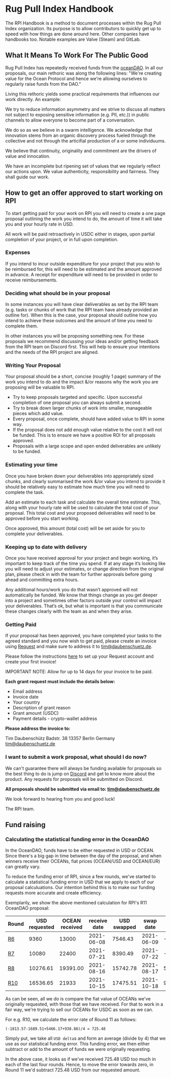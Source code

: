 # Rug Pull Index Handbook

The RPI Handbook is a method to document processes within the Rug Pull Index
organization. Its purpose is to allow contributors to quickly get up to speed
with how things are done around here. Other companies have handbooks too.
Notable examples are Valve (Steam) and GitLab.

## What It Means To Work For The Public Good

Rug Pull Index has repeatedly received funds from the [oceanDAO](https://oceanprotocol.com). In all our proposals, our main rethoric was along the following lines: "We're creating value for the Ocean Protocol and hence we're allowing ourselves to regularly raise funds from the DAO."

Living this rethoric yields some practical requirements that influences our work directly. An example:

We try to reduce information asymmetry and we strive to discuss all matters not subject to exposing sensitive information (e.g. PII, etc.)) in public channels to allow everyone to become part of a conversation.

We do so as we believe in a swarm intelligence. We acknowledge that innovation stems from an organic discovery process fueled through the collective and not through the articifial production of a or some individuums.

We believe that continuity, originality and commitment are the drivers of value and innocation.

We have an incomplete but ripening set of values that we regularly reflect our actions upon. We value authenticity, responsibility and fairness. They shall guide our work. 

## How to get an offer approved to start working on RPI

To start getting paid for your work on RPI you will need to create a one page proposal outlining the work you intend to do, the amount of time it will take you and your hourly rate in USD. 

All work will be paid retroactively in USDC either in stages, upon partial completion of your project, or in full upon completion.

### Expenses

If you intend to incur outside expenditure for your project that you wish to be reimbursed for, this will need to be estimated and the amount approved in advance. A receipt for expenditure will need to be provided in order to receive reimbursements. 

### Deciding what should be in your proposal

In some instances you will have clear deliverables as set by the RPI team (e.g. tasks or chunks of work that the RPI team have already provided an outline for). When this is the case, your proposal should outline how you intend to achieve these outcomes and the amount of time you need to complete them. 

In other instances you will be proposing something new. For these proposals we recommend discussing your ideas and/or getting feedback from the RPI team on Discord first. This will help to ensure your intentions and the needs of the RPI project are aligned. 

### Writing Your Proposal

Your proposal should be a short, concise (roughly 1 page) summary of the work you intend to do and the impact &/or reasons why the work you are proposing will be valuable to RPI.

* Try to keep proposals targeted and specific. Upon successful completion of one proposal you can always submit a second.
* Try to break down larger chunks of work into smaller, manageable pieces which add value. 
* Every proposal, once complete, should have added value to RPI in some way.
* If the proposal does not add enough value relative to the cost it will not be funded. This is to ensure we have a positive ROI for all proposals approved.
* Proposals with a large scope and open ended deliverables are unlikely to be funded.

### Estimating your time

Once you have broken down your deliverables into appropriately sized chunks, and clearly summarised the work &/or value you intend to provide it should be relatively easy to estimate how much time you will need to complete the task. 

Add an estimate to each task and calculate the overall time estimate. This, along with your hourly rate will be used to calculate the total cost of your proposal. This total cost and your proposed deliverables will need to be approved before you start working. 

Once approved, this amount (total cost) will be set aside for you to complete your deliverables. 

### Keeping up to date with delivery

Once you have received approval for your project and begin working, it’s important to keep track of the time you spend. If at any stage it’s looking like you will need to adjust your estimates, or change direction from the original plan, please check in with the team for further approvals before going ahead and committing extra hours.

Any additional hours/work you do that wasn’t approved will not automatically be funded. We know that things change as you get deeper into a project and sometimes other factors outside your control will impact your deliverables. That’s ok, but what is important is that you communicate these changes clearly with the team as and when they arise. 

### Getting Paid

If your proposal has been approved, you have completed your tasks to the agreed standard and you now wish to get paid, please create an invoice using [Request](https://invoicing.request.network/) and make sure to address it to tim@daubenschuetz.de.

Please follow the instructions [here](https://support.request.network/getting-started-guide) to set up your Request account and create your first invoice!

IMPORTANT NOTE: Allow for up to 14 days for your invoice to be paid.

**Each grant request must include the details below:**

* Email address
* Invoice date
* Your country
* Description of grant reason
* Grant amount (USDC)
* Payment details - crypto-wallet address

**Please address the invoice to:**

Tim Daubenschütz
Badstr. 38
13357 Berlin
Germany
tim@daubenschuetz.de

### I want to submit a work proposal, what should I do now?

We can't guarantee there will always be funding available for proposals so the best thing to do is jump on [Discord](https://discord.gg/hBQVJY9Me6) and get to know more about the product. Any requests for proposals will be submitted on Discord. 

**All proposals should be submitted via email to: tim@daubenschuetz.de**

We look forward to hearing from you and good luck!

The RPI team.



## Fund raising

### Calculating the statistical funding error in the OceanDAO

In the OceanDAO, funds have to be either requested in USD or OCEAN. Since
there's a big gap in time between the day of the proposal, and when winners
receive their OCEANs, fiat prices (OCEAN/USD and OCEAN/EUR) can greatly vary.

To reduce the funding error of RPI, since a few rounds, we've started to
calculate a statistical funding error in USD that we apply to each of our
proposal calculuations. Our intention behind this is to make our funding
requests more accurate and create efficiency.

Exemplarily, we show the above mentioned calculation for RPI's R11 OceanDAO
proposal:

|Round|USD requested|OCEAN received|receive date|USD swapped|swap date|USD delta|USD error|
|---|---|---|---|---|---|---|---|
|[R6](https://port.oceanprotocol.com/t/rugpullindex-com-proposal-r6/650)|9360|13000|2021-06-08|7546.43|2021-06-09|-1813.57|-1813.57|
|[R7](https://port.oceanprotocol.com/c/oceandao/round-7/64)|10080|22400|2021-07-21|8390.49|2021-07-22|-1689.51|-1751.54|
|[R8](https://port.oceanprotocol.com/t/rugpullindex-com-round-8-proposal/801?u=timdaub)|10276.61|19391.00|2021-08-16|15742.78|2021-08-17|5466.17|654.36|
|[R10](https://port.oceanprotocol.com/t/rugpullindex-com-improving-data-trading-safety/970?u=timdaub)|16536.65|21933|2021-10-15|17475.51|2021-10-18|938.86|725.48|

As can be seen, all we do is compare the fiat value of OCEANs we've originally
requested, with those that we have received. For that to work in a fair way,
we're trying to sell our OCEANs for USDC as soon as we can.

For e.g. R10, we calculate the error rate of Round 11 as follows:

`(-1813.57-1689.51+5466.17+938.86)/4 = 725.48`

Simply put, we take all `USD delta`s and form an average (divide by 4) that we
use as our statistical funding error. This funding error, we then either
subtract or add to the amount of funds we were originally requesting.

In the above case, it looks as if we've received 725.48 USD too much in each of
the last four rounds. Hence, to move the error towards zero, in Round 11 we'd
subtract 725.48 USD from our requested amount.
